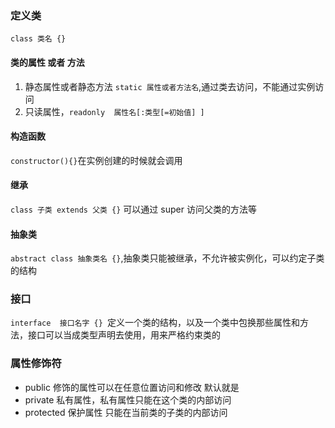 ### 定义类

`class 类名 {}`

#### 类的属性 或者 方法

1. 静态属性或者静态方法 `static 属性或者方法名`,通过类去访问，不能通过实例访问
2. 只读属性，`readonly  属性名[:类型[=初始值] ] `

#### 构造函数

`constructor(){}`在实例创建的时候就会调用

#### 继承

`class 子类 extends 父类 {}` 可以通过 super 访问父类的方法等

#### 抽象类

`abstract class 抽象类名 {}`,抽象类只能被继承，不允许被实例化，可以约定子类的结构

### 接口

`interface  接口名字 {} `定义一个类的结构，以及一个类中包换那些属性和方法，接口可以当成类型声明去使用，用来严格约束类的

### 属性修饰符

 * public 修饰的属性可以在任意位置访问和修改 默认就是
 * private 私有属性，私有属性只能在这个类的内部访问
 * protected 保护属性 只能在当前类的子类的内部访问